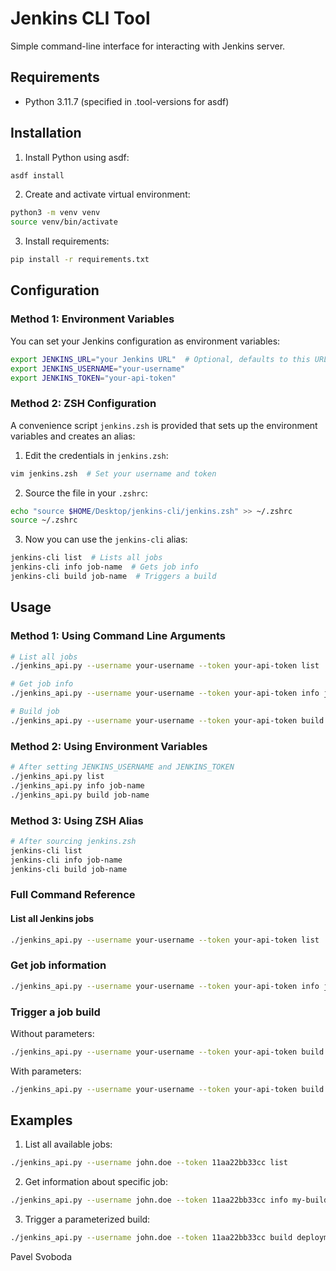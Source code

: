 # Jenkins CLI Tool

Simple command-line interface for interacting with Jenkins server.

## Requirements

- Python 3.11.7 (specified in .tool-versions for asdf)

## Installation

1. Install Python using asdf:
```bash
asdf install
```

2. Create and activate virtual environment:
```bash
python3 -m venv venv
source venv/bin/activate
```

3. Install requirements:
```bash
pip install -r requirements.txt
```

## Configuration

### Method 1: Environment Variables
You can set your Jenkins configuration as environment variables:
```bash
export JENKINS_URL="your Jenkins URL"  # Optional, defaults to this URL
export JENKINS_USERNAME="your-username"
export JENKINS_TOKEN="your-api-token"
```

### Method 2: ZSH Configuration
A convenience script `jenkins.zsh` is provided that sets up the environment variables and creates an alias:

1. Edit the credentials in `jenkins.zsh`:
```bash
vim jenkins.zsh  # Set your username and token
```

2. Source the file in your `.zshrc`:
```bash
echo "source $HOME/Desktop/jenkins-cli/jenkins.zsh" >> ~/.zshrc
source ~/.zshrc
```

3. Now you can use the `jenkins-cli` alias:
```bash
jenkins-cli list  # Lists all jobs
jenkins-cli info job-name  # Gets job info
jenkins-cli build job-name  # Triggers a build
```

## Usage

### Method 1: Using Command Line Arguments
```bash
# List all jobs
./jenkins_api.py --username your-username --token your-api-token list

# Get job info
./jenkins_api.py --username your-username --token your-api-token info job-name

# Build job
./jenkins_api.py --username your-username --token your-api-token build job-name
```

### Method 2: Using Environment Variables
```bash
# After setting JENKINS_USERNAME and JENKINS_TOKEN
./jenkins_api.py list
./jenkins_api.py info job-name
./jenkins_api.py build job-name
```

### Method 3: Using ZSH Alias
```bash
# After sourcing jenkins.zsh
jenkins-cli list
jenkins-cli info job-name
jenkins-cli build job-name
```

### Full Command Reference

#### List all Jenkins jobs
```bash
./jenkins_api.py --username your-username --token your-api-token list
```

### Get job information
```bash
./jenkins_api.py --username your-username --token your-api-token info job-name
```

### Trigger a job build
Without parameters:
```bash
./jenkins_api.py --username your-username --token your-api-token build job-name
```

With parameters:
```bash
./jenkins_api.py --username your-username --token your-api-token build job-name --parameters '{"param1": "value1"}'
```

## Examples

1. List all available jobs:
```bash
./jenkins_api.py --username john.doe --token 11aa22bb33cc list
```

2. Get information about specific job:
```bash
./jenkins_api.py --username john.doe --token 11aa22bb33cc info my-build-job
```

3. Trigger a parameterized build:
```bash
./jenkins_api.py --username john.doe --token 11aa22bb33cc build deployment-job --parameters '{"environment": "staging", "version": "1.2.3"}'
```
Pavel Svoboda